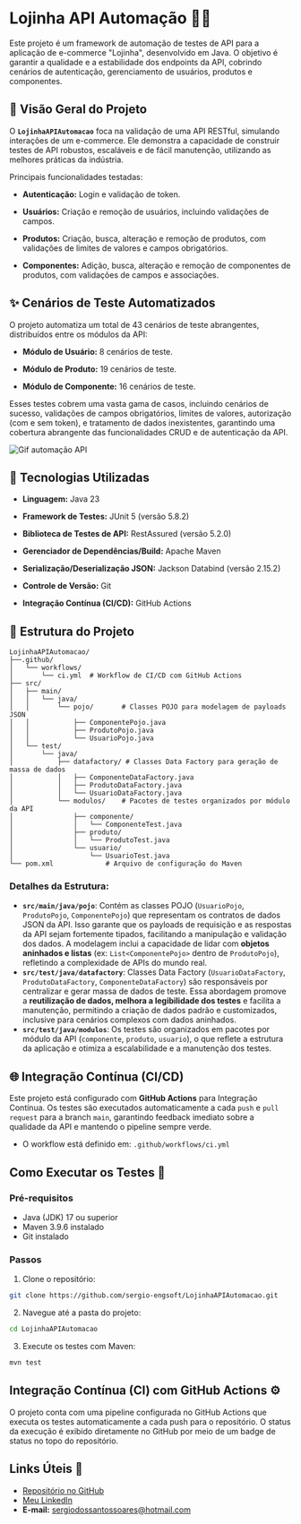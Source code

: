 # Lojinha API Automação 🛒✅

Este projeto é um framework de automação de testes de API para a aplicação de e-commerce "Lojinha", desenvolvido em Java. O objetivo é garantir a qualidade e a estabilidade dos endpoints da API, cobrindo cenários de autenticação, gerenciamento de usuários, produtos e componentes.

## 🚀 Visão Geral do Projeto

O **`LojinhaAPIAutomacao`** foca na validação de uma API RESTful, simulando interações de um e-commerce. Ele demonstra a capacidade de construir testes de API robustos, escaláveis e de fácil manutenção, utilizando as melhores práticas da indústria.

Principais funcionalidades testadas:

*   **Autenticação:** Login e validação de token.

*   **Usuários:** Criação e remoção de usuários, incluindo validações de campos.

*   **Produtos:** Criação, busca, alteração e remoção de produtos, com validações de limites de valores e campos obrigatórios.

*   **Componentes:** Adição, busca, alteração e remoção de componentes de produtos, com validações de campos e associações.

## ✨ Cenários de Teste Automatizados

O projeto automatiza um total de 43 cenários de teste abrangentes, distribuídos entre os módulos da API:

*   **Módulo de Usuário:** 8 cenários de teste.

*   **Módulo de Produto:** 19 cenários de teste.

*   **Módulo de Componente:** 16 cenários de teste.

Esses testes cobrem uma vasta gama de casos, incluindo cenários de sucesso, validações de campos obrigatórios, limites de valores, autorização (com e sem token), e tratamento de dados inexistentes, garantindo uma cobertura abrangente das funcionalidades CRUD e de autenticação da API.

![Gif automação API](https://github.com/user-attachments/assets/f8ed4715-f869-4ce8-bc1c-31cd94e65e33)

## 🚀 Tecnologias Utilizadas

*   **Linguagem:** Java 23

*   **Framework de Testes:** JUnit 5 (versão 5.8.2)

*   **Biblioteca de Testes de API:** RestAssured (versão 5.2.0)

*   **Gerenciador de Dependências/Build:** Apache Maven

*   **Serialização/Deserialização JSON:** Jackson Databind (versão 2.15.2)

*   **Controle de Versão:** Git

*   **Integração Contínua (CI/CD):** GitHub Actions
  
## 📁 Estrutura do Projeto

```
LojinhaAPIAutomacao/
├──.github/
│   └── workflows/
│       └── ci.yml  # Workflow de CI/CD com GitHub Actions
├── src/
│   ├── main/
│   │   └── java/
│   │       └── pojo/       # Classes POJO para modelagem de payloads JSON
│   │           ├── ComponentePojo.java
│   │           ├── ProdutoPojo.java
│   │           └── UsuarioPojo.java
│   └── test/
│       └── java/
│           ├── datafactory/ # Classes Data Factory para geração de massa de dados
│           │   ├── ComponenteDataFactory.java
│           │   ├── ProdutoDataFactory.java
│           │   └── UsuarioDataFactory.java
│           └── modulos/    # Pacotes de testes organizados por módulo da API
│               ├── componente/
│               │   └── ComponenteTest.java
│               ├── produto/
│               │   └── ProdutoTest.java
│               └── usuario/
│                   └── UsuarioTest.java
└── pom.xml             # Arquivo de configuração do Maven
```

### **Detalhes da Estrutura:**

*   **`src/main/java/pojo`**: Contém as classes POJO (`UsuarioPojo`, `ProdutoPojo`, `ComponentePojo`) que representam os contratos de dados JSON da API. Isso garante que os payloads de requisição e as respostas da API sejam fortemente tipados, facilitando a manipulação e validação dos dados. A modelagem inclui a capacidade de lidar com **objetos aninhados e listas** (ex: `List<ComponentePojo>` dentro de `ProdutoPojo`), refletindo a complexidade de APIs do mundo real.
*   **`src/test/java/datafactory`**: Classes Data Factory (`UsuarioDataFactory`, `ProdutoDataFactory`, `ComponenteDataFactory`) são responsáveis por centralizar e gerar massa de dados de teste. Essa abordagem promove a **reutilização de dados, melhora a legibilidade dos testes** e facilita a manutenção, permitindo a criação de dados padrão e customizados, inclusive para cenários complexos com dados aninhados.
*   **`src/test/java/modulos`**: Os testes são organizados em pacotes por módulo da API (`componente`, `produto`, `usuario`), o que reflete a estrutura da aplicação e otimiza a escalabilidade e a manutenção dos testes.

## 🌐 Integração Contínua (CI/CD)

Este projeto está configurado com **GitHub Actions** para Integração Contínua. Os testes são executados automaticamente a cada `push` e `pull request` para a branch `main`, garantindo feedback imediato sobre a qualidade da API e mantendo o pipeline sempre verde.

*   O workflow está definido em: `.github/workflows/ci.yml`

## Como Executar os Testes 🧪

### Pré-requisitos

- Java (JDK) 17 ou superior  
- Maven 3.9.6 instalado  
- Git instalado  

### Passos

1. Clone o repositório:
```bash
git clone https://github.com/sergio-engsoft/LojinhaAPIAutomacao.git
```

2. Navegue até a pasta do projeto:
```bash
cd LojinhaAPIAutomacao
```

3. Execute os testes com Maven:
```bash
mvn test
```

## Integração Contínua (CI) com GitHub Actions ⚙️

O projeto conta com uma pipeline configurada no GitHub Actions que executa os testes automaticamente a cada push para o repositório. O status da execução é exibido diretamente no GitHub por meio de um badge de status no topo do repositório.

## Links Úteis 🔗

- [Repositório no GitHub](https://github.com/sergio-engsoft/LojinhaAPIAutomacao)
- [Meu LinkedIn](https://linkedin.com/in/sergio-dos-santos-soares)
- **E-mail:** sergiodossantossoares@hotmail.com
